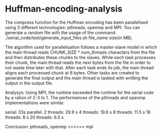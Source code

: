 # Huffman-encoding-analysis

The compress function for the Huffman encoding has been parallelised using 3 different technologies: pthreads, openmp and MPI.
You can generate a random file with the usage of the command: ./serial_code/test/generate_input_files.sh file_name size(in MB).

The algorithm used for parallelisation follows a master-slave model in which the main thread reads CHUNK_SIZE * num_threads
characters from the file and then distributes these chunks to the slaves. While each task processes their chunk, the main thread
reads the next bytes from the file in order to not waste time later with that. After each task ends its job, the main thread aligns
each processed chunk at 8 bytes. Other tasks are created to generate the final output and the main thread is tasked with writting the
output in the output file.

Analysys:
Using MPI, the runtime exceeded the runtime for the serial code by a ration of 2-3 to 1.
The performances of the pthreads and openmp implementations were similar.

serial: 33s
parallel:
	2  threads: 29.9 s
	4  threads: 19.6 s
	8  threads: 11.5 s
	16 threads: 8 s
	20 threads: 6.5 s

Conclusion:
pthreads, openmp >>>>>> mpi
